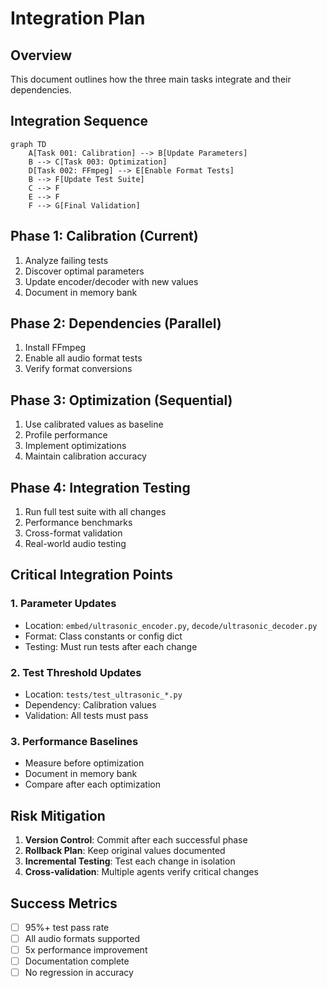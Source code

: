 # Integration Plan

## Overview
This document outlines how the three main tasks integrate and their dependencies.

## Integration Sequence

```mermaid
graph TD
    A[Task 001: Calibration] --> B[Update Parameters]
    B --> C[Task 003: Optimization]
    D[Task 002: FFmpeg] --> E[Enable Format Tests]
    B --> F[Update Test Suite]
    C --> F
    E --> F
    F --> G[Final Validation]
```

## Phase 1: Calibration (Current)
1. Analyze failing tests
2. Discover optimal parameters
3. Update encoder/decoder with new values
4. Document in memory bank

## Phase 2: Dependencies (Parallel)
1. Install FFmpeg
2. Enable all audio format tests
3. Verify format conversions

## Phase 3: Optimization (Sequential)
1. Use calibrated values as baseline
2. Profile performance
3. Implement optimizations
4. Maintain calibration accuracy

## Phase 4: Integration Testing
1. Run full test suite with all changes
2. Performance benchmarks
3. Cross-format validation
4. Real-world audio testing

## Critical Integration Points

### 1. Parameter Updates
- Location: `embed/ultrasonic_encoder.py`, `decode/ultrasonic_decoder.py`
- Format: Class constants or config dict
- Testing: Must run tests after each change

### 2. Test Threshold Updates
- Location: `tests/test_ultrasonic_*.py`
- Dependency: Calibration values
- Validation: All tests must pass

### 3. Performance Baselines
- Measure before optimization
- Document in memory bank
- Compare after each optimization

## Risk Mitigation

1. **Version Control**: Commit after each successful phase
2. **Rollback Plan**: Keep original values documented
3. **Incremental Testing**: Test each change in isolation
4. **Cross-validation**: Multiple agents verify critical changes

## Success Metrics

- [ ] 95%+ test pass rate
- [ ] All audio formats supported
- [ ] 5x performance improvement
- [ ] Documentation complete
- [ ] No regression in accuracy